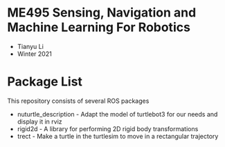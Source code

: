 # ME495 Sensing, Navigation and Machine Learning For Robotics
* Tianyu Li
* Winter 2021
# Package List
This repository consists of several ROS packages
- nuturtle_description - Adapt the model of turtlebot3 for our needs and display it in rviz
- rigid2d - A library for performing 2D rigid body transformations
- trect - Make a turtle in the turtlesim to move in a rectangular trajectory
